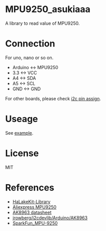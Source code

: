 # MPU9250_asukiaaa
A library to read value of MPU9250.

# Connection
For uno, nano or so on.

- Arduino <-> MPU9250
- 3.3 <-> VCC
- A4 <-> SDA
- A5 <-> SCL
- GND <-> GND

For other boards, please check [i2c pin assign](https://www.arduino.cc/en/Reference/Wire).

# Useage
See [example](examples/GetData/GetData.ino).

# License
MIT

# References
- [HaLakeKit-Library](https://github.com/nyampass/HaLakeKit-Library)
- [Aliexpress MPU9250](https://www.aliexpress.com/wholesale?catId=0&initiative_id=AS_20170706234529&SearchText=MPU9250)
- [AK8963 datasheet](https://strawberry-linux.com/pub/AK8963.pdf)
- [jrowberg/i2cdevlib/Arduino/AK8963](https://github.com/jrowberg/i2cdevlib/tree/master/Arduino/AK8963)
- [SparkFun_MPU-9250](https://github.com/sparkfun/SparkFun_MPU-9250_Breakout_Arduino_Library/blob/master/src/MPU9250.cpp)
